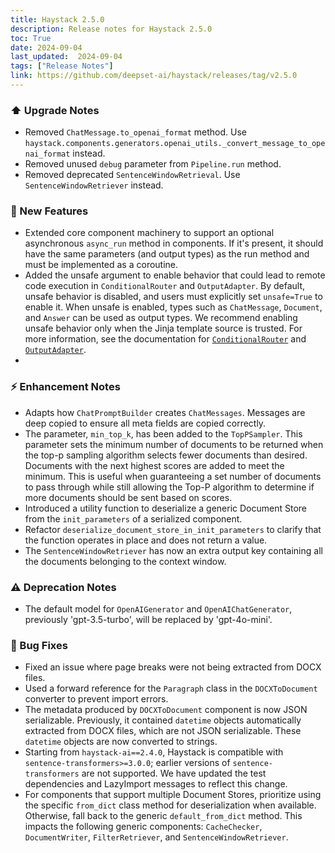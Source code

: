 ```yaml
---
title: Haystack 2.5.0
description: Release notes for Haystack 2.5.0
toc: True
date: 2024-09-04
last_updated:  2024-09-04
tags: ["Release Notes"]
link: https://github.com/deepset-ai/haystack/releases/tag/v2.5.0
---
```


### ⬆️ Upgrade Notes

-   Removed `ChatMessage.to_openai_format` method. Use `haystack.components.generators.openai_utils._convert_message_to_openai_format` instead.
-   Removed unused `debug` parameter from `Pipeline.run` method.
-   Removed deprecated `SentenceWindowRetrieval`. Use `SentenceWindowRetriever` instead.

### 🚀 New Features

-   Extended core component machinery to support an optional asynchronous `async_run` method in components. If it's present, it should have the same parameters (and output types) as the run method and must be implemented as a coroutine.
- Added the unsafe argument to enable behavior that could lead to remote code execution in `ConditionalRouter` and `OutputAdapter`. By default, unsafe behavior is disabled, and users must explicitly set `unsafe=True` to enable it. When unsafe is enabled, types such as `ChatMessage`, `Document`, and `Answer` can be used as output types. We recommend enabling unsafe behavior only when the Jinja template source is trusted. For more information, see the documentation for [`ConditionalRouter`](https://docs.haystack.deepset.ai/docs/conditionalrouter#unsafe-behaviour) and [`OutputAdapter`](https://docs.haystack.deepset.ai/docs/outputadapter#unsafe-behaviour).
- 

### ⚡️ Enhancement Notes

-   Adapts how `ChatPromptBuilder` creates `ChatMessages`. Messages are deep copied to ensure all meta fields are copied correctly.
-   The parameter, `min_top_k`, has been added to the `TopPSampler`. This parameter sets the minimum number of documents to be returned when the top-p sampling algorithm selects fewer documents than desired. Documents with the next highest scores are added to meet the minimum. This is useful when guaranteeing a set number of documents to pass through while still allowing the Top-P algorithm to determine if more documents should be sent based on scores.
-   Introduced a utility function to deserialize a generic Document Store from the `init_parameters` of a serialized component.
-   Refactor `deserialize_document_store_in_init_parameters` to clarify that the function operates in place and does not return a value.
-   The `SentenceWindowRetriever` has now an extra output key containing all the documents belonging to the context window.

### ⚠️ Deprecation Notes

- The default model for `OpenAIGenerator` and `OpenAIChatGenerator`, previously 'gpt-3.5-turbo', will be replaced by 'gpt-4o-mini'.

### 🐛 Bug Fixes

-   Fixed an issue where page breaks were not being extracted from DOCX files.
-   Used a forward reference for the `Paragraph` class in the `DOCXToDocument` converter to prevent import errors.
-   The metadata produced by `DOCXToDocument` component is now JSON serializable. Previously, it contained `datetime` objects automatically extracted from DOCX files, which are not JSON serializable. These `datetime` objects are now converted to strings.
-   Starting from `haystack-ai==2.4.0`, Haystack is compatible with `sentence-transformers>=3.0.0`; earlier versions of `sentence-transformers` are not supported. We have updated the test dependencies and LazyImport messages to reflect this change.
-   For components that support multiple Document Stores, prioritize using the specific `from_dict` class method for deserialization when available. Otherwise, fall back to the generic `default_from_dict` method. This impacts the following generic components: `CacheChecker`, `DocumentWriter`, `FilterRetriever`, and `SentenceWindowRetriever`.

